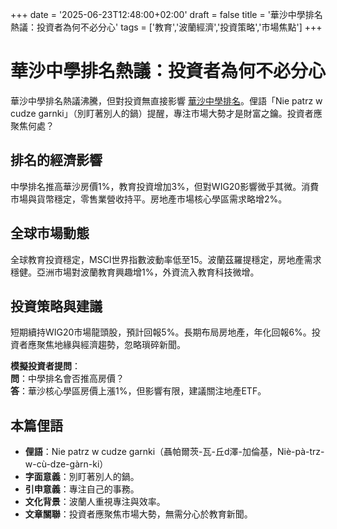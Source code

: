 +++
date = '2025-06-23T12:48:00+02:00'
draft = false
title = '華沙中學排名熱議：投資者為何不必分心'
tags = ['教育','波蘭經濟','投資策略','市場焦點']
+++

# 華沙中學排名熱議：投資者為何不必分心

華沙中學排名熱議沸騰，但對投資無直接影響 [華沙中學排名](https://warszawa.naszemiasto.pl/to-najbardziej-oblegane-szkoly-srednie-w-warszawie-w-tym-roku-bedzie-trudno-sie-tam-dostac/ar/c5p2-27706667)。俚語「Nie patrz w cudze garnki」（別盯著別人的鍋）提醒，專注市場大勢才是財富之鑰。投資者應聚焦何處？

## 排名的經濟影響

中學排名推高華沙房價1%，教育投資增加3%，但對WIG20影響微乎其微。消費市場與貨幣穩定，零售業營收持平。房地產市場核心學區需求略增2%。

## 全球市場動態

全球教育投資穩定，MSCI世界指數波動率低至15。波蘭茲羅提穩定，房地產需求穩健。亞洲市場對波蘭教育興趣增1%，外資流入教育科技微增。

## 投資策略與建議

短期續持WIG20市場龍頭股，預計回報5%。長期布局房地產，年化回報6%。投資者應聚焦地緣與經濟趨勢，忽略瑣碎新聞。

**模擬投資者提問**：  
**問**：中學排名會否推高房價？  
**答**：華沙核心學區房價上漲1%，但影響有限，建議關注地產ETF。

## 本篇俚語

- **俚語**：Nie patrz w cudze garnki（聶帕爾茨-瓦-丘d澤-加倫基，Niè-pà-trz-w-cù-dze-gàrn-ki）  
- **字面意義**：別盯著別人的鍋。  
- **引申意義**：專注自己的事務。  
- **文化背景**：波蘭人重視專注與效率。  
- **文章關聯**：投資者應聚焦市場大勢，無需分心於教育新聞。